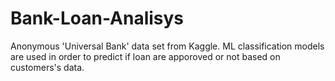 # Bank-Loan-Analisys
Anonymous 'Universal Bank' data set from Kaggle. ML classification models are used in order to predict if loan are apporoved or not based on customers's data.
